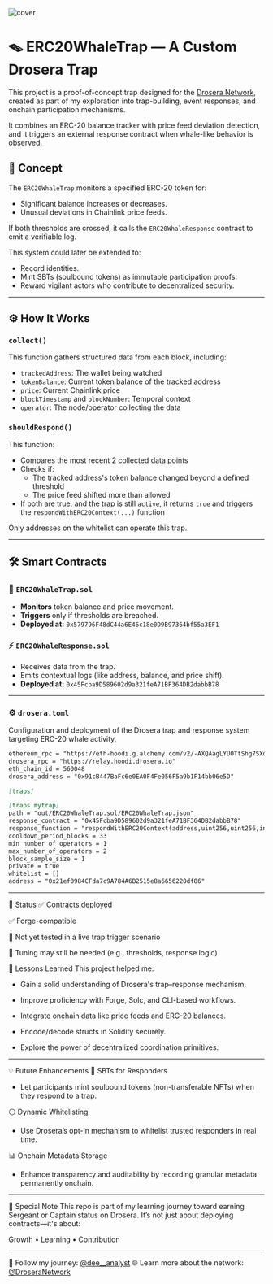 ![cover](https://pbs.twimg.com/profile_banners/1692652226068520960/1736263723/1080x360)

# 🪤 ERC20WhaleTrap — A Custom Drosera Trap

This project is a proof-of-concept trap designed for the [Drosera Network](https://app.drosera.io), created as part of my exploration into trap-building, event responses, and onchain participation mechanisms.

It combines an ERC-20 balance tracker with price feed deviation detection, and it triggers an external response contract when whale-like behavior is observed.

## 🧠 Concept

The `ERC20WhaleTrap` monitors a specified ERC-20 token for:
- Significant balance increases or decreases.
- Unusual deviations in Chainlink price feeds.

If both thresholds are crossed, it calls the `ERC20WhaleResponse` contract to emit a verifiable log.

This system could later be extended to:
- Record identities.
- Mint SBTs (soulbound tokens) as immutable participation proofs.
- Reward vigilant actors who contribute to decentralized security.

---

## ⚙️ How It Works

### `collect()`

This function gathers structured data from each block, including:

- `trackedAddress`: The wallet being watched
- `tokenBalance`: Current token balance of the tracked address
- `price`: Current Chainlink price
- `blockTimestamp` and `blockNumber`: Temporal context
- `operator`: The node/operator collecting the data

### `shouldRespond()`

This function:

- Compares the most recent 2 collected data points
- Checks if:
  - The tracked address's token balance changed beyond a defined threshold
  - The price feed shifted more than allowed
- If both are true, and the trap is still `active`, it returns `true` and triggers the `respondWithERC20Context(...)` function

Only addresses on the whitelist can operate this trap.

---

## 🛠️ Smart Contracts

### 🔐 `ERC20WhaleTrap.sol`
- **Monitors** token balance and price movement.
- **Triggers** only if thresholds are breached.
- **Deployed at:** `0x579796F48dC44a6E46c18e0D9B97364bf55a3EF1`

### ⚡ `ERC20WhaleResponse.sol`
- Receives data from the trap.
- Emits contextual logs (like address, balance, and price shift).
- **Deployed at:** `0x45Fcba9D589602d9a321feA71BF364DB2dabbB78`

---

### ⚙️ `drosera.toml`
Configuration and deployment of the Drosera trap and response system targeting ERC-20 whale activity.

````markdown
ethereum_rpc = "https://eth-hoodi.g.alchemy.com/v2/-AXQAagLYU0TtShg7SXdBLPNyAVQI1uI"
drosera_rpc = "https://relay.hoodi.drosera.io"
eth_chain_id = 560048
drosera_address = "0x91cB447BaFc6e0EA0F4Fe056F5a9b1F14bb06e5D"

[traps]

[traps.mytrap]
path = "out/ERC20WhaleTrap.sol/ERC20WhaleTrap.json"
response_contract = "0x45Fcba9D589602d9a321feA71BF364DB2dabbB78"
response_function = "respondWithERC20Context(address,uint256,uint256,int256,int256)"
cooldown_period_blocks = 33
min_number_of_operators = 1
max_number_of_operators = 2
block_sample_size = 1
private = true
whitelist = []
address = "0x21ef0984CFda7c9A784A6B2515e8a6656220df86"
````

---

🧪 Status
✅ Contracts deployed

✅ Forge-compatible

🔶 Not yet tested in a live trap trigger scenario

🔧 Tuning may still be needed (e.g., thresholds, response logic)

🧭 Lessons Learned
This project helped me:

- Gain a solid understanding of Drosera's trap–response mechanism.

- Improve proficiency with Forge, Solc, and CLI-based workflows.

- Integrate onchain data like price feeds and ERC-20 balances.

- Encode/decode structs in Solidity securely.

- Explore the power of decentralized coordination primitives.

---

💡 Future Enhancements
🪪 SBTs for Responders
- Let participants mint soulbound tokens (non-transferable NFTs) when they respond to a trap.

⚪ Dynamic Whitelisting
- Use Drosera’s opt-in mechanism to whitelist trusted responders in real time.

📊 Onchain Metadata Storage
- Enhance transparency and auditability by recording granular metadata permanently onchain.

---

🧵 Special Note
This repo is part of my learning journey toward earning Sergeant or Captain status on Drosera. It’s not just about deploying contracts—it's about:

Growth • Learning • Contribution

---

📢 Follow my journey: [@dee__analyst](https://x.com/dee__analyst)
🌐 Learn more about the network: [@DroseraNetwork](https://x.com/DroseraNetwork)
